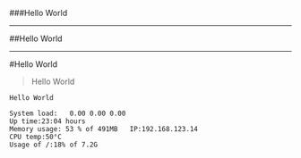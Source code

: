 ###Hello World***##Hello World***#Hello World>Hello World  `Hello World`  `System load:   0.00 0.00 0.00`  `Up time:23:04 hours`    `Memory usage: 53 % of 491MB   IP:192.168.123.14`  `CPU temp:50°C`    `Usage of /:18% of 7.2G`
